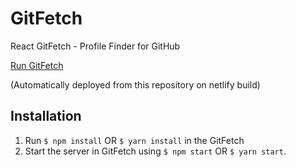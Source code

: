 # GitFetch
React GitFetch - Profile Finder for GitHub

[Run GitFetch](https://gitfetch-react.netlify.com)

(Automatically deployed from this repository on netlify build)

## Installation
1. Run ```$ npm install``` OR ```$ yarn install``` in the GitFetch
2. Start the server in GitFetch using ```$ npm start``` OR ```$ yarn start```.

